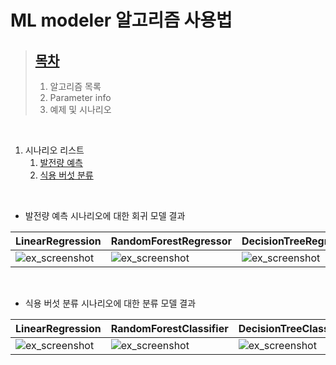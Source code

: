 # ML modeler 알고리즘 사용법

> [목차](mlmodeler.md)
> ---
> 1. 알고리즘 목록
> 1. Parameter info
> 1. 예제 및 시나리오

<br>

1. 시나리오 리스트
    1. [발전량 예측](insolation.md)
    1. [식용 버섯 분류](mushroom.md)

<br>

- 발전량 예측 시나리오에 대한 회귀 모델 결과

| LinearRegression | RandomForestRegressor | DecisionTreeRegressor | GeneralizedLinearRegression |
|---|---|---|---|
| ![ex_screenshot](./img/4_result/insolation_LRmodel_eval.png) | ![ex_screenshot](./img/4_result/insolation_RFRmodel_eval.png) | ![ex_screenshot](./img/4_result/insolation_DTRmodel_eval.png) | ![ex_screenshot](./img/4_result/insolation_GLRmodel_eval.png) |

<br>

- 식용 버섯 분류 시나리오에 대한 분류 모델 결과

| LinearRegression | RandomForestClassifier | DecisionTreeClassifier |
|---|---|---|
| ![ex_screenshot](./img/4_result/mushroom_LRmodel_eval.png) | ![ex_screenshot](./img/4_result/mushroom_RFCmodel_eval.png) | ![ex_screenshot](./img/4_result/mushroom_DTCmodel_eval.png) |

